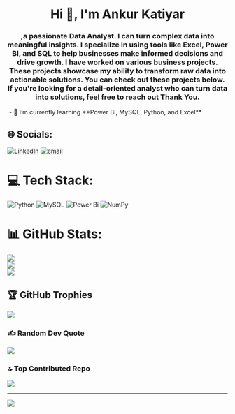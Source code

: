 <h1 align="center">Hi 👋, I'm Ankur Katiyar</h1>
<h3 align="center">,a passionate Data Analyst. I can turn complex data into meaningful insights. I specialize in using tools like Excel, Power BI, and SQL to help businesses make informed decisions and drive growth. I have worked on various business projects. These projects showcase my ability to transform raw data into actionable solutions. You can check out these projects below. If you're looking for a detail-oriented analyst who can turn data into solutions, feel free to reach out Thank You.</h3>
<img src= "https://www.google.com/url?sa=i&url=https%3A%2F%2Fwww.freepik.com%2Ffree-vector%2Fcute-astronaut-working-laptop-cartoon-vector-icon-illustration-science-technology-icon-isolated_25528616.htm&psig=AOvVaw2qvqtb-Lt5I611kACtlkFG&ust=1757943687194000&source=images&cd=vfe&opi=89978449&ved=0CBIQjRxqFwoTCIiq0eGw2I8DFQAAAAAdAAAAABAE" alt="">
- 🌱 I’m currently learning **Power BI, MySQL, Python, and Excel**

## 🌐 Socials:
[![LinkedIn](https://img.shields.io/badge/LinkedIn-%230077B5.svg?logo=linkedin&logoColor=white)](https://linkedin.com/in/ankurkatiyar167/) [![email](https://img.shields.io/badge/Email-D14836?logo=gmail&logoColor=white)](mailto:ankurkatiyar167@gmail.com) 


# 💻 Tech Stack:
![Python](https://img.shields.io/badge/python-3670A0?style=for-the-badge&logo=python&logoColor=ffdd54) ![MySQL](https://img.shields.io/badge/mysql-4479A1.svg?style=for-the-badge&logo=mysql&logoColor=white) ![Power Bi](https://img.shields.io/badge/power_bi-F2C811?style=for-the-badge&logo=powerbi&logoColor=black) ![NumPy](https://img.shields.io/badge/numpy-%23013243.svg?style=for-the-badge&logo=numpy&logoColor=white)
# 📊 GitHub Stats:
![](https://github-readme-stats.vercel.app/api?username=ankurkatiyar167&theme=dark&hide_border=false&include_all_commits=true&count_private=false)<br/>
![](https://nirzak-streak-stats.vercel.app/?user=ankurkatiyar167&theme=dark&hide_border=false)<br/>
![](https://github-readme-stats.vercel.app/api/top-langs/?username=ankurkatiyar167&theme=dark&hide_border=false&include_all_commits=true&count_private=false&layout=compact)

## 🏆 GitHub Trophies
![](https://github-profile-trophy.vercel.app/?username=ankurkatiyar167&theme=radical&no-frame=false&no-bg=true&margin-w=4)

### ✍️ Random Dev Quote
![](https://quotes-github-readme.vercel.app/api?type=horizontal&theme=radical)

### 🔝 Top Contributed Repo
![](https://github-contributor-stats.vercel.app/api?username=ankurkatiyar167&limit=5&theme=dark&combine_all_yearly_contributions=true)

---
[![](https://visitcount.itsvg.in/api?id=ankurkatiyar167&icon=0&color=0)](https://visitcount.itsvg.in)

<!-- Proudly created with GPRM ( https://gprm.itsvg.in ) -->
